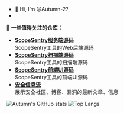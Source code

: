 - 👋 Hi, I’m @Autumn-27
- 
🔗 **一些值得关注的仓库：**

- **[ScopeSentry服务端源码](https://github.com/Autumn-27/ScopeSentry)**  
  ScopeSentry工具的Web后端源码
- **[ScopeSentry扫描端源码](https://github.com/Autumn-27/ScopeSentry-Scan)**  
  ScopeSentry工具的扫描端源码
- **[ScopeSentry前端UI源码](https://github.com/Autumn-27/ScopeSentry-UI)**  
  ScopeSentry工具的前端UI源码
- **[安全信息流](https://github.com/Autumn-27/SecureFlow)**  
  展示安全社区、博客、漏洞的最新文章、信息
  



<!---
Autumn-27/Autumn-27 is a ✨ special ✨ repository because its `README.md` (this file) appears on your GitHub profile.
You can click the Preview link to take a look at your changes.
--->

![Autumn's GitHub stats](https://github-readme-stats.vercel.app/api?username=Autumn-27&show_icons=true&theme=radical)
![Top Langs](https://github-readme-stats.vercel.app/api/top-langs/?username=Autumn-27&layout=compact&theme=radical)


